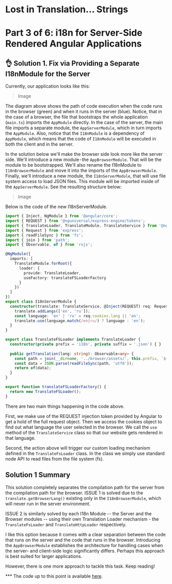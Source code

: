# Lost in Translation... Strings
# Part 3 of 6: i18n for Server-Side Rendered Angular Applications

## 👌 Solution 1. Fix via Providing a Separate I18nModule for the Server

Currently, our application looks like this:

> Image

The diagram above shows the path of code execution when the code runs in the browser (green) and when it runs in the server (blue). Notice, that in the case of a browser, the file that bootstraps the whole application (`main.ts`) imports the `AppModule` directly. In the case of the server, the main file imports a separate module, the `AppServerModule`, which in turn imports the `AppModule`. Also, notice that the `I18nModule` is a dependency of `AppModule`, which means that the code of `I18nModule` will be executed in both the client and in the server.

In the solution below we'll make the browser side look more like the server side. We'll introduce a new module - the `AppBrowserModule`. That will be the module to be bootstrapped. We'll also rename the I18nModule to `I18nBrowserModule` and move it into the imports of the `AppBrowserModule`. Finally, we'll introduce a new module, the `I18nServerModule`, that will use file system access to load JSON files. This module will be imported inside of the `AppServerModule`. See the resulting structure below:

> Image

Below is the code of the new I18nServerModule.

```ts
import { Inject, NgModule } from '@angular/core';
import { REQUEST } from '@nguniversal/express-engine/tokens';
import { TranslateLoader, TranslateModule, TranslateService } from '@ngx-translate/core';
import { Request } from 'express';
import { readFileSync } from 'fs';
import { join } from 'path';
import { Observable, of } from 'rxjs';

@NgModule({
  imports: [
    TranslateModule.forRoot({
      loader: {
        provide: TranslateLoader,
        useFactory: translateFSLoaderFactory
      }
    })
  ]
})
export class I18nServerModule {
  constructor(translate: TranslateService, @Inject(REQUEST) req: Request) {
    translate.addLangs(['en', 'ru']);
    const language: 'en' | 'ru' = req.cookies.lang || 'en';
    translate.use(language.match(/en|ru/) ? language : 'en');
  }
}
```

```ts
export class TranslateFSLoader implements TranslateLoader {
  constructor(private prefix = 'i18n', private suffix = '.json') { }
  
  public getTranslation(lang: string): Observable<any> {
    const path = join(__dirname, '../browser/assets/', this.prefix, `${lang}${this.suffix}`);
    const data = JSON.parse(readFileSync(path, 'utf8'));
    return of(data);
  }
}

export function translateFSLoaderFactory() {
  return new TranslateFSLoader();
}
```

There are two main things happening in the code above.

First, we make use of the REQUEST injection token provided by Angular to get a hold of the full request object. Then we access the cookies object to find out what language the user selected in the browser. We call the `use` method of the `TranslateService` class so that our website gets rendered in that language.

Second, the action above will trigger our custom loading mechanism defined in the `TranslateFsLoader` class. In the class we simply use standard node API to read files from the file system (fs).

## Solution 1 Summary

This solution completely separates the compilation path for the server from the compilation path for the browser. ISSUE 1 is solved due to the `translate.getBrowserLang()` existing only in the `I18nBrowserModule`, which will never run in the server environment.

ISSUE 2 is similarly solved by each I18n Module -- the Server and the Browser modules -- using their own Translation Loader mechanism - the `TranslateFsLoader` and `TranslateHttpLoader` respectively.

I like this option because it comes with a clear separation between the code that runs on the server and the code that runs in the browser. Introducing the `AppBrowserModule` establishes the architecture for handling cases when the server- and client-side logic significantly differs. Perhaps this approach is best suited for larger applications.

However, there is one more approach to tackle this task. Keep reading!

*** The code up to this point is available [here](https://github.com/DmitryEfimenko/ssr-with-i18n/tree/step-4).
